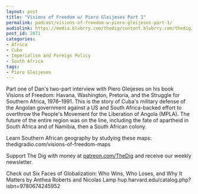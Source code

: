 ```yaml
---
layout: post
title: "Visions of Freedom w/ Piero Gleijeses Part 1"
permalink: podcast/visions-of-freedom-w-piero-gleijeses-part-1/
audiolink: https://media.blubrry.com/thedig/content.blubrry.com/thedig/The_Dig-EP_332-Piero.mp3
post_id: 2071
categories: 
- Africa
- Cuba
- Imperialism and Foreign Policy
- South Africa
tags: 
- Piero Gleijeses
---
```


Part one of Dan's two-part interview with Piero Gleijeses on his book Visions of Freedom: Havana, Washington, Pretoria, and the Struggle for Southern Africa, 1976–1991. This is the story of Cuba's military defense of the Angolan government against a US and South Africa-backed effort to overthrow the People's Movement for the Liberation of Angola (MPLA). The future of the entire region was on the line, including the fate of apartheid in South Africa and of Namibia, then a South African colony. 

Learn Southern African geography by studying these maps: thedigradio.com/visions-of-freedom-maps

Support The Dig with money at [patreon.com/TheDig](patreon.com/TheDig) and receive our weekly newsletter. 

Check out Six Faces of Globalization: Who Wins, Who Loses, and Why It Matters by Anthea Roberts and Nicolas Lamp hup.harvard.edu/catalog.php?isbn=9780674245952